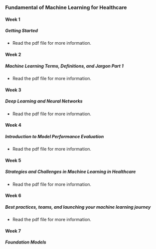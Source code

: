 ### Fundamental of Machine Learning for Healthcare

#### Week 1

##### Getting Started

- Read the pdf file for more information.

#### Week 2

##### Machine Learning Terms, Definitions, and Jargon Part 1

- Read the pdf file for more information.

#### Week 3

##### Deep Learning and Neural Networks

- Read the pdf file for more information.

#### Week 4

##### Introduction to Model Performance Evaluation

- Read the pdf file for more information.

#### Week 5

##### Strategies and Challenges in Machine Learning in Healthcare

- Read the pdf file for more information.

#### Week 6

##### Best practices, teams, and launching your machine learning journey

- Read the pdf file for more information.

#### Week 7

##### Foundation Models